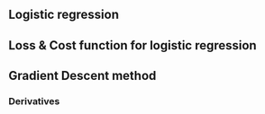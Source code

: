## Logistic regression

## Loss & Cost function for logistic regression

## Gradient Descent method

### Derivatives

